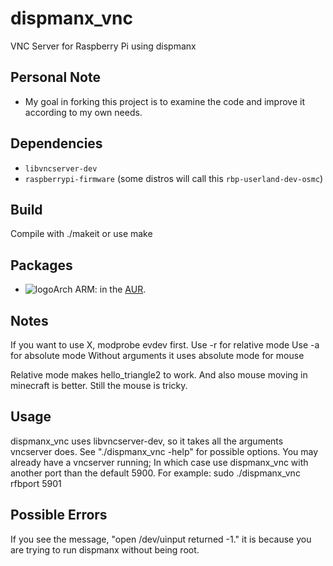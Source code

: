 # dispmanx_vnc

VNC Server for Raspberry Pi using dispmanx

## Personal Note
* My goal in forking this project is to examine the code and improve it according to my own needs.

## Dependencies

* `libvncserver-dev`
* `raspberrypi-firmware` (some distros will call this `rbp-userland-dev-osmc`)

## Build

Compile with ./makeit or use make

## Packages
* ![logo](http://www.monitorix.org/imgs/archlinux.png "arch logo")Arch ARM: in the [AUR](https://aur.archlinux.org/packages/dispmanx_vnc).

## Notes
If you want to use X, modprobe evdev first.
Use -r for relative mode
Use -a for absolute mode
Without arguments it uses absolute mode for mouse

Relative mode makes hello_triangle2 to work. And also mouse moving in minecraft is better.
Still the mouse is tricky.

## Usage
dispmanx_vnc uses libvncserver-dev, so it takes all the arguments vncserver does.  See "./dispmanx_vnc -help" for possible options.
You may already have a vncserver running; In which case use dispmanx_vnc with another port than the default 5900. For example:
sudo ./dispmanx_vnc rfbport 5901


## Possible Errors
If you see the message, "open /dev/uinput returned -1." it is because you are trying to run dispmanx without being root.
